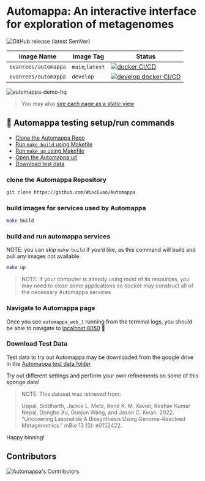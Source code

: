 # Automappa: An interactive interface for exploration of metagenomes

![GitHub release (latest SemVer)](https://img.shields.io/github/v/release/WiscEvan/Automappa?label=latest)

| Image Name           | Image Tag       | Status                                                                                                                                                                                                                |
|----------------------|-----------------|-----------------------------------------------------------------------------------------------------------------------------------------------------------------------------------------------------------------------|
| `evanrees/automappa` | `main`,`latest` | [![docker CI/CD](https://github.com/WiscEvan/Automappa/actions/workflows/docker.yml/badge.svg?branch=main "evanrees/automappa:main")](https://github.com/WiscEvan/Automappa/actions/workflows/docker.yml)                                       |
| `evanrees/automappa` | `develop`       | [![develop docker CI/CD](https://github.com/WiscEvan/Automappa/actions/workflows/docker.yml/badge.svg?branch=develop "evanrees/automappa:develop")](https://github.com/WiscEvan/Automappa/actions/workflows/docker.yml) |

![automappa-demo-hq](https://github.com/WiscEvan/Automappa/assets/25933122/84f3e15c-2759-42ed-b305-5aa22155e1ac)

> You may also [see each page as a static view](docs/page-overview.md)

## :deciduous_tree: Automappa testing setup/run commands

- [Clone the Automappa Repo](#clone-the-automappa-repository)
- [Run `make build` using Makefile](#build-images-for-services-used-by-automappa)
- [Run `make up` using Makefile](#build-and-run-automappa-services)
- [Open the Automappa url](#navigate-to-automappa-page)
- [Download test data](#download-test-data)

### clone the Automappa Repository

```bash
git clone https://github.com/WiscEvan/Automappa
```

### build images for services used by Automappa

```bash
make build
```

### build and run automappa services

NOTE: you can skip `make build` if you’d like, as this command will build and pull any images not available.

```bash
make up
```

> NOTE: If your computer is already using most of its resources, you may need to close
some applications so docker may construct all of the necessary Automappa services

### Navigate to Automappa page

Once you see `automappa_web_1` running from the terminal logs, you should be able to navigate to <localhost:8050> 🥳

### Download Test Data

Test data to try out Automappa may be downloaded from the google drive in the [Automappa test data folder](<https://drive.google.com/drive/folders/1nBk0AZC3EJV4t-9KdJBShGCfWbdP2kOp?usp=sharing>)

Try out different settings and perform your own refinements on some of this sponge data!

>NOTE: This dataset was retrieved from:
>
> Uppal, Siddharth, Jackie L. Metz, René K. M. Xavier, Keshav Kumar Nepal, Dongbo Xu, Guojun Wang, and Jason C. Kwan. 2022. “Uncovering Lasonolide A Biosynthesis Using Genome-Resolved Metagenomics.” mBio 13 (5): e0152422.

Happy binning!

## Contributors

![Automappa's Contributors](https://contrib.rocks/image?repo=WiscEvan/Automappa)
